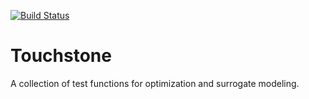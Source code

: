 [![Build Status](https://travis-ci.org/jldaniel/Touchstone.svg?branch=master)](https://travis-ci.org/jldaniel/Touchstone)

# Touchstone

A collection of test functions for optimization and surrogate modeling.